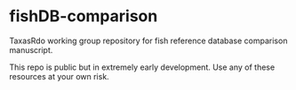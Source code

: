 # fishDB-comparison
TaxasRdo working group repository for fish reference database comparison manuscript.

This repo is public but in extremely early development. Use any of these resources at your own risk.
